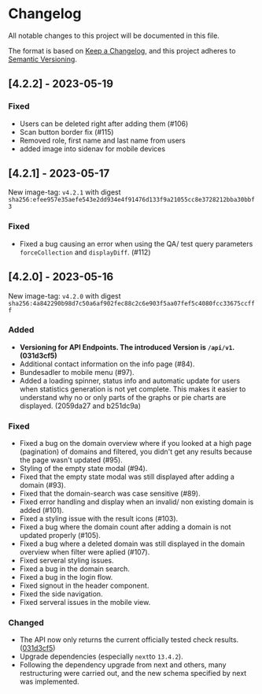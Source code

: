 # Changelog

All notable changes to this project will be documented in this file.

The format is based on [Keep a Changelog](https://keepachangelog.com/en/1.1.0/),
and this project adheres to [Semantic Versioning](https://semver.org/spec/v2.0.0.html).

## [4.2.2] - 2023-05-19

### Fixed

- Users can be deleted right after adding them (#106)
- Scan button border fix (#115)
- Removed role, first name and last name from users
- added image into sidenav for mobile devices


## [4.2.1] - 2023-05-17

New image-tag: `v4.2.1` with digest `sha256:efee957e35aefe543e2dd934e4f91476d133f9a21055cc8e3728212bba30bbf3`

### Fixed

- Fixed a bug causing an error when using the QA/ test query parameters `forceCollection` and `displayDiff`. (#112)

## [4.2.0] - 2023-05-16

New image-tag: `v4.2.0` with digest `sha256:4a842290b98d7c50a6af902fec88c2c6e903f5aa07fef5c4080fcc33675ccfff`

### Added

- **Versioning for API Endpoints. The introduced Version is `/api/v1`. (031d3cf5)**
- Additional contact information on the info page (#84).
- Bundesadler to mobile menu (#97).
- Added a loading spinner, status info and automatic update for users when statistics generation is not yet complete. This makes it easier to understand why no or only parts of the graphs or pie charts are displayed. (2059da27 and b251dc9a)



### Fixed

- Fixed a bug on the domain overview where if you looked at a high page (pagination) of domains and filtered, you didn't get any results because the page wasn't updated (#95).
- Styling of the empty state modal (#94).
- Fixed that the empty state modal was still displayed after adding a domain (#93).
- Fixed that the domain-search was case sensitive (#89).
- Fixed error handling and display when an invalid/ non existing domain is added (#101).
- Fixed a styling issue with the result icons (#103).
- Fixed a bug where the domain count after adding a domain is not updated properly (#105).
- Fixed a bug where a deleted domain was still displayed in the domain overview when filter were aplied (#107).
- Fixed serveral styling issues.
- Fixed a bug in the domain search. 
- Fixed a bug in the login flow. 
- Fixed signout in the header component.
- Fixed the side navigation.
- Fixed serveral issues in the mobile view.

### Changed

- The API now only returns the current officially tested check results. ([031d3cf5](https://gitlab.com/ozg-security/ozgsec-security-quick-test/-/commit/031d3cf5850e3039530b133ccb8ac4012e56bdc0))
- Upgrade dependencies (especially `next`to `13.4.2`).
- Following the dependency upgrade from next and others, many restructuring were carried out, and the new schema specified by next was implemented.
